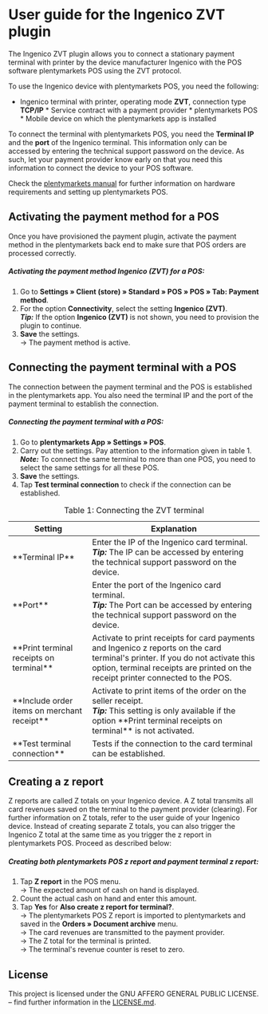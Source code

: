 # User guide for the Ingenico ZVT plugin

The Ingenico ZVT plugin allows you to connect a stationary payment terminal with printer by the device manufacturer Ingenico with the POS software plentymarkets POS using the ZVT protocol.

To use the Ingenico device with plentymarkets POS, you need the following:

* Ingenico terminal with printer, operating mode **ZVT**, connection type **TCP/IP** * Service contract with a payment provider * plentymarkets POS * Mobile device on which the plentymarkets app is installed

<div class="alert alert-warning" role="alert">
To connect the terminal with plentymarkets POS, you need the <b>Terminal IP</b> and the <b>port</b> of the Ingenico terminal. This information only can be accessed by entering the technical support password on the device. As such, let your payment provider know early on that you need this information to connect the device to your POS software.
</div>

Check the [plentymarkets manual](https://knowledge.plentymarkets.com/omni-channel/pos/pos-einrichten) for further information on hardware requirements and setting up plentymarkets POS.

<div class="container-toc"></div>

## Activating the payment method for a POS

Once you have provisioned the payment plugin, activate the payment method in the plentymarkets back end to make sure that POS orders are processed correctly.

##### Activating the payment method Ingenico (ZVT) for a POS:

1. Go to **Settings » Client (store) » Standard » POS » POS » Tab: Payment method**.
2. For the option **Connectivity**, select the setting **Ingenico (ZVT)**. <br />
<b><i>Tip:</i></b> If the option **Ingenico (ZVT)** is not shown, you need to provision the plugin to continue.
3. **Save** the settings.<br /> → The payment method is active.

## Connecting the payment terminal with a POS

The connection between the payment terminal and the POS is established in the plentymarkets app. You also need the terminal IP and the port of the payment terminal to establish the connection.

##### Connecting the payment terminal with a POS:

1. Go to **plentymarkets App » Settings » POS**.
2. Carry out the settings. Pay attention to the information given in table 1. <br />
<b><i>Note:</i></b> To connect the same terminal to more than one POS,  you need to select the same settings for all these POS.
3. **Save** the settings.
4. Tap **Test terminal connection** to check if the connection can be established.

<table>
<caption>Table 1: Connecting the ZVT terminal</caption>
<thead>
<th>Setting</th>
<th>Explanation</th>
</thead>
<tbody>
<tr>
<td>**Terminal IP**</td>
<td>Enter the IP of the Ingenico card terminal. <br /> <b><i>Tip:</i></b> The IP can be accessed by entering the technical support password on the device.</td>
</tr>
<tr>
<td>**Port**</td>
<td>Enter the port of the Ingenico card terminal.<br /> <b><i>Tip:</i></b> The Port can be accessed by entering the technical support password on the device.</td>
</tr>
<tr>
<td>**Print terminal receipts on terminal**</td>
<td>Activate to print receipts for card payments and Ingenico z reports on the card terminal's printer. If you do not activate this option, terminal receipts are printed on the receipt printer connected to the POS.</td>
</tr>
<tr>
<td>**Include order items on merchant receipt**</td>
<td>Activate to print items of the order on the seller receipt.<br /> <b><i>Tip:</i></b> This setting is only available if the option **Print terminal receipts on terminal** is not activated.</td>
</tr>
<tr>
<td>**Test terminal connection**</td>
<td>Tests if the connection to the card terminal can be established.</td>
</tr>
</tbody>
</table>

## Creating a z report

Z reports are called Z totals on your Ingenico device. A Z total transmits all card revenues saved on the terminal to the payment provider (clearing). For further information on Z totals, refer to the user guide of your Ingenico device. Instead of creating separate Z totals, you can also trigger the Ingenico Z total at the same time as you trigger the z report in plentymarkets POS. Proceed as described below:

##### Creating both plentymarkets POS z report and payment terminal z report:

1. Tap **Z report** in the POS menu. <br />
 → The expected amount of cash on hand is displayed.
 2. Count the actual cash on hand and enter this amount.
 3. Tap **Yes** for **Also create z report for terminal?**. <br />
 → The plentymarkets POS Z report is imported to plentymarkets and saved in the **Orders » Document archive** menu. <br />
  → The card revenues are transmitted to the payment provider. <br />
  → The Z total for the terminal is printed. <br />
  → The terminal's revenue counter is reset to zero.

## License

This project is licensed under the GNU AFFERO GENERAL PUBLIC LICENSE. – find further information in the [LICENSE.md](https://github.com/plentymarkets/plugin-etsy/blob/master/LICENSE.md).
